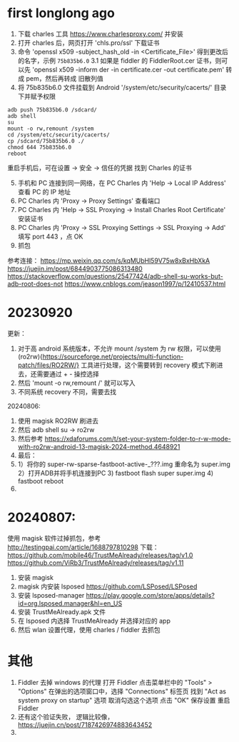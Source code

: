 


# first longlong ago

1. 下载 charles 工具  https://www.charlesproxy.com/ 并安装
2. 打开 charles 后，网页打开 'chls.pro/ssl' 下载证书
3. 命令 'openssl x509 -subject_hash_old -in <Certificate_File>' 得到更改后的名字，示例 `75b835b6.0`
3.1 如果是 fiddler 的 FiddlerRoot.cer 证书，则可以先 'openssl x509 -inform der -in certificate.cer -out certificate.pem' 转成 pem，然后再转成 旧散列值
4. 将 75b835b6.0 文件挂载到 Android '/system/etc/security/cacerts/' 目录下并赋予权限

```
adb push 75b835b6.0 /sdcard/
adb shell 
su
mount -o rw,remount /system
cd /system/etc/security/cacerts/
cp /sdcard/75b835b6.0 ./
chmod 644 75b835b6.0
reboot
```
重启手机后，可在设置 -> 安全 -> 信任的凭据 找到 Charles 的证书

5. 手机和 PC 连接到同一网络，在 PC Charles 内 'Help -> Local IP Address' 查看 PC 的 IP 地址
6. PC Charles 内 'Proxy -> Proxy Settings' 查看端口
7. PC Charles 内 'Help -> SSL Proxying -> Install Charles Root Certificate' 安装证书
8. PC Charles 内  'Proxy -> SSL Proxying Settings -> SSL Proxying -> Add' 填写 port 443 ，点 OK
9. 抓包


参考连接：
https://mp.weixin.qq.com/s/kqMUbHl59V75w8xBxHbXkA
https://juejin.im/post/6844903775086313480
https://stackoverflow.com/questions/25477424/adb-shell-su-works-but-adb-root-does-not
https://www.cnblogs.com/jeason1997/p/12410537.html

# 20230920 
更新：
1. 对于高 android 系统版本，不允许 mount /system 为 rw 权限，可以使用 (ro2rw){https://sourceforge.net/projects/multi-function-patch/files/RO2RW/} 工具进行处理，这个需要转到 recovery 模式下刷进去，还需要通过 + - 操控选择
2. 然后 'mount -o rw,remount /' 就可以写入
3. 不同系统 recovery 不同，需要去找

20240806:
1. 使用 magisk RO2RW 刷进去
2. 然后 adb shell su -> ro2rw
3. 然后参考 https://xdaforums.com/t/set-your-system-folder-to-r-w-mode-with-ro2rw-android-13-magisk-2024-method.4648921
4. 最后：
5. 1）将你的 super-rw-sparse-fastboot-active-_???.img 重命名为 super.img
   2）打开ADB并将手机连接到PC
   3) fastboot flash super super.img
   4) fastboot reboot
6. 

# 20240807:

使用 magisk 软件过掉抓包，参考 http://testingpai.com/article/1688797810298
下载： https://github.com/mobile46/TrustMeAlready/releases/tag/v1.0
    https://github.com/ViRb3/TrustMeAlready/releases/tag/v1.11

1. 安装 magisk 
2. magisk 内安装 lsposed https://github.com/LSPosed/LSPosed
3. 安装 lsposed-manager  https://play.google.com/store/apps/details?id=org.lsposed.manager&hl=en_US
4. 安装 TrustMeAlready.apk 文件 
5. 在 lsposed 内选择 TrustMeAlready 并选择对应的 app 
6. 然后 wlan 设置代理，使用 charles / fiddler 去抓包



# 其他 

1. Fiddler 去掉 windows 的代理
 打开 Fiddler
点击菜单栏中的 "Tools" > "Options"
在弹出的选项窗口中，选择 "Connections" 标签页
找到 "Act as system proxy on startup" 选项
取消勾选这个选项
点击 "OK" 保存设置
重启 Fiddler
2. 还有这个验证失败， 逻辑比较像，https://juejin.cn/post/7187426974883643452
3. 

